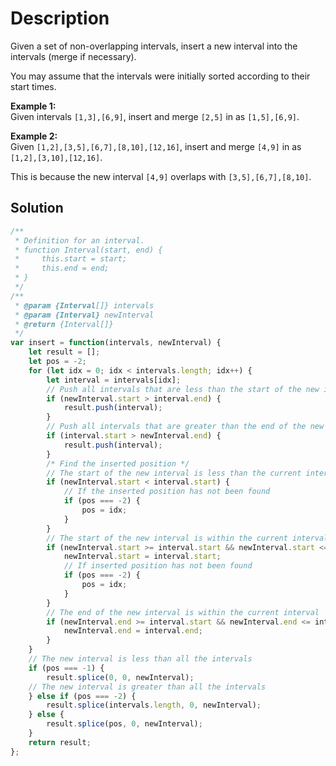 # Description

Given a set of non-overlapping intervals, insert a new interval into the intervals (merge if necessary).

You may assume that the intervals were initially sorted according to their start times.

**Example 1:**<br>
Given intervals `[1,3],[6,9]`, insert and merge `[2,5]` in as `[1,5],[6,9]`.

**Example 2:**<br>
Given `[1,2],[3,5],[6,7],[8,10],[12,16]`, insert and merge `[4,9]` in as `[1,2],[3,10],[12,16]`.

This is because the new interval `[4,9]` overlaps with `[3,5],[6,7],[8,10]`.

## Solution
```javascript
/**
 * Definition for an interval.
 * function Interval(start, end) {
 *     this.start = start;
 *     this.end = end;
 * }
 */
/**
 * @param {Interval[]} intervals
 * @param {Interval} newInterval
 * @return {Interval[]}
 */
var insert = function(intervals, newInterval) {
	let result = [];
	let pos = -2;
    for (let idx = 0; idx < intervals.length; idx++) {
        let interval = intervals[idx];
		// Push all intervals that are less than the start of the new interval
		if (newInterval.start > interval.end) {
			result.push(interval);
		}
		// Push all intervals that are greater than the end of the new interval
		if (interval.start > newInterval.end) {
			result.push(interval);
		}
		/* Find the inserted position */
        // The start of the new interval is less than the current interval
		if (newInterval.start < interval.start) {
            // If the inserted position has not been found
            if (pos === -2) {
			    pos = idx;
            }
		}
		// The start of the new interval is within the current interval
		if (newInterval.start >= interval.start && newInterval.start <= interval.end) {
			newInterval.start = interval.start;
            // If inserted position has not been found
            if (pos === -2) {
			    pos = idx;
            }
		}
		// The end of the new interval is within the current interval
		if (newInterval.end >= interval.start && newInterval.end <= interval.end) {
			newInterval.end = interval.end;
		}
    }
    // The new interval is less than all the intervals
    if (pos === -1) {
        result.splice(0, 0, newInterval);
    // The new interval is greater than all the intervals
    } else if (pos === -2) {
        result.splice(intervals.length, 0, newInterval);
    } else {
	    result.splice(pos, 0, newInterval);
    }
	return result;
};
```